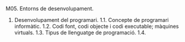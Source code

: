 M05. Entorns de desenvolupament.

  1. Desenvolupament del programari.
    1.1. Concepte de programari informàtic.
    1.2. Codi font, codi objecte i codi executable; màquines virtuals.
    1.3. Tipus de llenguatge de programació.
1.4.

